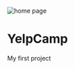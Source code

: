 ![home page](https://user-images.githubusercontent.com/84532632/122958034-58b74580-d337-11eb-8792-1038fec585b6.png)
# YelpCamp
My first project
